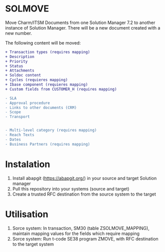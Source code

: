# SOLMOVE
Move Charm/ITSM Documents from one Solution Manager 7.2 to another instance of Solution Manager. 
There will be a new document created with a new number.

The following content will be moved:
```diff
+ Transaction types (requires mapping)
+ Description
+ Priority
+ Status
+ Attachments
+ Soldoc content
+ Cycles (requieres mapping)
+ Ibase component (requieres mapping)
+ Custom fields from CUSTOMER_H (requires mapping)

- SLA
- Approval procedure
- Links to other documents (CRM)
- Scope
- Transport


- Multi-level category (requires mapping)
- Reach Texts
- Dates
- Business Partners (requires mapping)
```

# Instalation
1) Install abapgit (https://abapgit.org/) in your source and target Solution manager
2) Pull this repository into your systems (source and target)
3) Create a trusted RFC destination from the source system to the target

# Utilisation
1)  Sorce system: In transaction, SM30 (table ZSOLMOVE_MAPPING), maintain mapping values for the fields which require mapping
2)  Sorce system: Run t-code SE38 program ZMOVE, with RFC destination to the target system 
